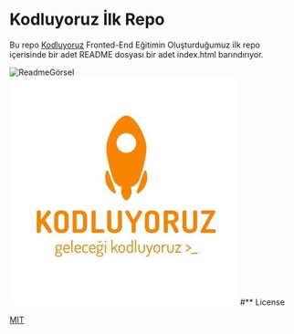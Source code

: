 #  Kodluyoruz İlk Repo
Bu repo [Kodluyoruz](https://www.kodluyoruz.org/) Fronted-End Eğitimin Oluşturduğumuz ilk repo içerisinde bir adet README dosyası bir adet index.html barındırıyor.

![ReadmeGörsel](https://prnt.sc/10hfc5x)
![Kodluyoruz Logo](https://raw.githubusercontent.com/Kodluyoruz/taskforce/git/git/markdown-nedir-nasil-kullaniriz-/figures/kodluyoruz_logo.jpg)
#** License

[MIT](https://github.com/MHMTTPRLK/kodluyoruzilkrepo)
